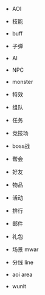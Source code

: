- AOI
- 技能
- buff
- 子弹
- AI
- NPC
- monster
- 特效

- 组队
- 任务
- 竞技场
- boss战
- 帮会
- 好友

- 物品
- 活动
- 排行
- 邮件
- 礼包

- 场景 mwar
- 分线 line
- aoi area
- wunit
